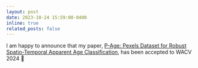 ```yaml
---
layout: post
date: 2023-10-24 15:59:00-0400
inline: true
related_posts: false
---
```


I am happy to announce that my paper, [P-Age: Pexels Dataset for Robust Spatio-Temporal Apparent Age Classification](https://openaccess.thecvf.com/content/WACV2024/papers/Ali_P-Age_Pexels_Dataset_for_Robust_Spatio-Temporal_Apparent_Age_Classification_WACV_2024_paper.pdf), has been accepted to WACV 2024 :tada: